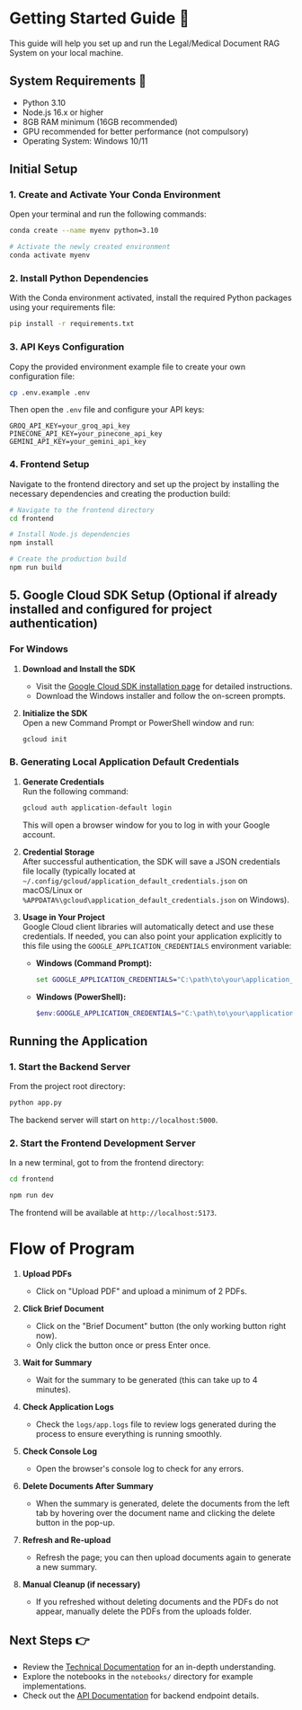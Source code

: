 
# Getting Started Guide 🚀

This guide will help you set up and run the Legal/Medical Document RAG System on your local machine.

## System Requirements 🔧

- Python 3.10
- Node.js 16.x or higher
- 8GB RAM minimum (16GB recommended)
- GPU recommended for better performance (not compulsory)
- Operating System: Windows 10/11

## Initial Setup

### 1. Create and Activate Your Conda Environment

Open your terminal and run the following commands:

```bash
conda create --name myenv python=3.10

# Activate the newly created environment
conda activate myenv
```

### 2. Install Python Dependencies

With the Conda environment activated, install the required Python packages using your requirements file:

```bash
pip install -r requirements.txt
```

### 3. API Keys Configuration

Copy the provided environment example file to create your own configuration file:

```bash
cp .env.example .env
```

Then open the `.env` file and configure your API keys:

```plaintext
GROQ_API_KEY=your_groq_api_key
PINECONE_API_KEY=your_pinecone_api_key
GEMINI_API_KEY=your_gemini_api_key
```

### 4. Frontend Setup

Navigate to the frontend directory and set up the project by installing the necessary dependencies and creating the production build:

```bash
# Navigate to the frontend directory
cd frontend

# Install Node.js dependencies
npm install

# Create the production build
npm run build
```

## 5. Google Cloud SDK Setup (Optional if already installed and configured for project authentication)

### For Windows

1. **Download and Install the SDK**  
   - Visit the [Google Cloud SDK installation page](https://cloud.google.com/sdk/docs/install#windows) for detailed instructions.
   - Download the Windows installer and follow the on-screen prompts.

2. **Initialize the SDK**  
   Open a new Command Prompt or PowerShell window and run:
   ```bash
   gcloud init
   ```

### B. Generating Local Application Default Credentials

1. **Generate Credentials**  
   Run the following command:
   ```bash
   gcloud auth application-default login
   ```
   This will open a browser window for you to log in with your Google account.

2. **Credential Storage**  
   After successful authentication, the SDK will save a JSON credentials file locally (typically located at `~/.config/gcloud/application_default_credentials.json` on macOS/Linux or `%APPDATA%\gcloud\application_default_credentials.json` on Windows).

3. **Usage in Your Project**  
   Google Cloud client libraries will automatically detect and use these credentials. If needed, you can also point your application explicitly to this file using the `GOOGLE_APPLICATION_CREDENTIALS` environment variable:
 
   - **Windows (Command Prompt):**
     ```cmd
     set GOOGLE_APPLICATION_CREDENTIALS="C:\path\to\your\application_default_credentials.json"
     ```
   - **Windows (PowerShell):**
     ```powershell
     $env:GOOGLE_APPLICATION_CREDENTIALS="C:\path\to\your\application_default_credentials.json"
     ```

## Running the Application

### 1. Start the Backend Server

From the project root directory:

```bash
python app.py
```

The backend server will start on `http://localhost:5000`.

### 2. Start the Frontend Development Server

In a new terminal, got to from the frontend directory:

```bash
cd frontend

npm run dev
```

The frontend will be available at `http://localhost:5173`.

# Flow of Program

1. **Upload PDFs**  
   - Click on "Upload PDF" and upload a minimum of 2 PDFs.

2. **Click Brief Document**  
   - Click on the "Brief Document" button (the only working button right now).  
   - Only click the button once or press Enter once.

3. **Wait for Summary**  
   - Wait for the summary to be generated (this can take up to 4 minutes).

4. **Check Application Logs**  
   - Check the `logs/app.logs` file to review logs generated during the process to ensure everything is running smoothly.

5. **Check Console Log**  
   - Open the browser's console log to check for any errors.

6. **Delete Documents After Summary**  
   - When the summary is generated, delete the documents from the left tab by hovering over the document name and clicking the delete button in the pop-up.

7. **Refresh and Re-upload**  
   - Refresh the page; you can then upload documents again to generate a new summary.

8. **Manual Cleanup (if necessary)**  
   - If you refreshed without deleting documents and the PDFs do not appear, manually delete the PDFs from the uploads folder.

## Next Steps 👉

- Review the [Technical Documentation](technical.md) for an in-depth understanding.
- Explore the notebooks in the `notebooks/` directory for example implementations.
- Check out the [API Documentation](api.md) for backend endpoint details.
